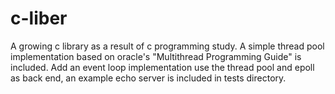 c-liber
=======

A growing c library as a result of c programming study.
A simple thread pool implementation based on oracle's "Multithread Programming Guide" is included. 
Add an event loop implementation use the thread pool and epoll as back end, 
an example echo server is included in tests directory.
